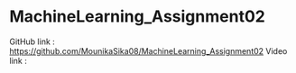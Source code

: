 # MachineLearning_Assignment02

GitHub link : https://github.com/MounikaSika08/MachineLearning_Assignment02
Video link :
